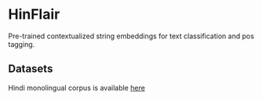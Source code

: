# HinFlair
Pre-trained contextualized string embeddings for text classification and pos tagging.
## Datasets
Hindi monolingual corpus is available [here](http://www.cfilt.iitb.ac.in/iitb_parallel/)
